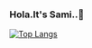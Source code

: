 ### Hola.It's Sami..👋

<!--
**Samiul-threelancer/Samiul-threelancer** is a ✨ _special_ ✨ repository because its `README.md` (this file) appears on your GitHub profile.

Here are some ideas to get you started:

- 🔭 I’m currently working on ...
- 🌱 I’m currently learning ...
- 👯 I’m looking to collaborate on ...
- 🤔 I’m looking for help with ...
- 💬 Ask me about ...
- 📫 How to reach me: ...
- 😄 Pronouns: ...
- ⚡ Fun fact: ...
-->

[![Top Langs](https://github-readme-stats.vercel.app/api/top-langs/?username=Samiul-threelancer&layout=compact&theme=dracula&show_icons=true&langs_count=10)](https://github.com/Samiul-threelancer/github-readme-stats)
